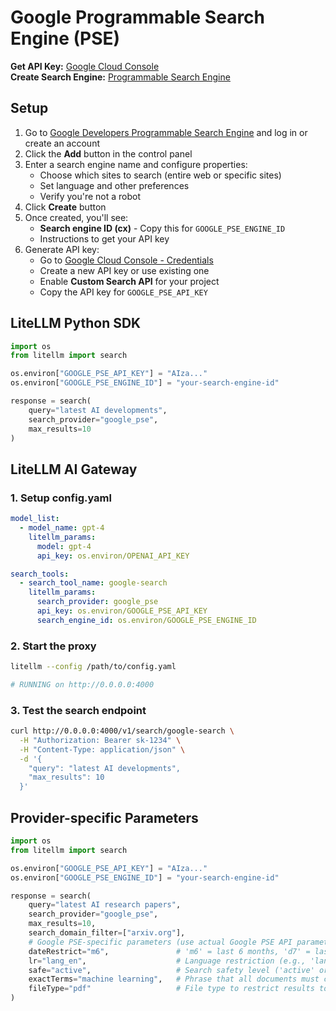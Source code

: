 # Google Programmable Search Engine (PSE)

**Get API Key:** [Google Cloud Console](https://console.cloud.google.com/apis/credentials)  
**Create Search Engine:** [Programmable Search Engine](https://programmablesearchengine.google.com/)

## Setup

1. Go to [Google Developers Programmable Search Engine](https://programmablesearchengine.google.com/) and log in or create an account
2. Click the **Add** button in the control panel
3. Enter a search engine name and configure properties:
   - Choose which sites to search (entire web or specific sites)
   - Set language and other preferences
   - Verify you're not a robot
4. Click **Create** button
5. Once created, you'll see:
   - **Search engine ID (cx)** - Copy this for `GOOGLE_PSE_ENGINE_ID`
   - Instructions to get your API key
6. Generate API key:
   - Go to [Google Cloud Console - Credentials](https://console.cloud.google.com/apis/credentials)
   - Create a new API key or use existing one
   - Enable **Custom Search API** for your project
   - Copy the API key for `GOOGLE_PSE_API_KEY`

## LiteLLM Python SDK

```python showLineNumbers title="Google PSE Search"
import os
from litellm import search

os.environ["GOOGLE_PSE_API_KEY"] = "AIza..."
os.environ["GOOGLE_PSE_ENGINE_ID"] = "your-search-engine-id"

response = search(
    query="latest AI developments",
    search_provider="google_pse",
    max_results=10
)
```

## LiteLLM AI Gateway

### 1. Setup config.yaml

```yaml showLineNumbers title="config.yaml"
model_list:
  - model_name: gpt-4
    litellm_params:
      model: gpt-4
      api_key: os.environ/OPENAI_API_KEY

search_tools:
  - search_tool_name: google-search
    litellm_params:
      search_provider: google_pse
      api_key: os.environ/GOOGLE_PSE_API_KEY
      search_engine_id: os.environ/GOOGLE_PSE_ENGINE_ID
```

### 2. Start the proxy

```bash
litellm --config /path/to/config.yaml

# RUNNING on http://0.0.0.0:4000
```

### 3. Test the search endpoint

```bash showLineNumbers title="Test Request"
curl http://0.0.0.0:4000/v1/search/google-search \
  -H "Authorization: Bearer sk-1234" \
  -H "Content-Type: application/json" \
  -d '{
    "query": "latest AI developments",
    "max_results": 10
  }'
```

## Provider-specific Parameters

```python showLineNumbers title="Google PSE Search with Provider-specific Parameters"
import os
from litellm import search

os.environ["GOOGLE_PSE_API_KEY"] = "AIza..."
os.environ["GOOGLE_PSE_ENGINE_ID"] = "your-search-engine-id"

response = search(
    query="latest AI research papers",
    search_provider="google_pse",
    max_results=10,
    search_domain_filter=["arxiv.org"],
    # Google PSE-specific parameters (use actual Google PSE API parameter names)
    dateRestrict="m6",               # 'm6' = last 6 months, 'd7' = last 7 days
    lr="lang_en",                    # Language restriction (e.g., 'lang_en', 'lang_es')
    safe="active",                   # Search safety level ('active' or 'off')
    exactTerms="machine learning",   # Phrase that all documents must contain
    fileType="pdf"                   # File type to restrict results to
)
```


